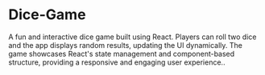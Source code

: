 # Dice-Game
A fun and interactive dice game built using React. Players can roll two dice and the app displays random results, updating the UI dynamically. The game showcases React's state management and component-based structure, providing a responsive and engaging user experience..
